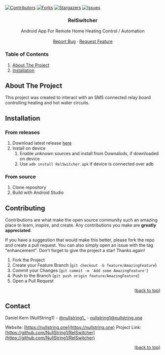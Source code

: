 <!-- Improved compatibility of back to top link: See: https://github.com/othneildrew/Best-README-Template/pull/73 -->
<a name="readme-top"></a>
<!--
*** Thanks for checking out the Best-README-Template. If you have a suggestion
*** that would make this better, please fork the repo and create a pull request
*** or simply open an issue with the tag "enhancement".
*** Don't forget to give the project a star!
*** Thanks again! Now go create something AMAZING! :D
-->

<!-- PROJECT SHIELDS -->
<!--
*** I'm using markdown "reference style" links for readability.
*** Reference links are enclosed in brackets [ ] instead of parentheses ( ).
*** See the bottom of this document for the declaration of the reference variables
*** for contributors-url, forks-url, etc. This is an optional, concise syntax you may use.
*** https://www.markdownguide.org/basic-syntax/#reference-style-links
-->
[![Contributors][contributors-shield]][contributors-url]
[![Forks][forks-shield]][forks-url]
[![Stargazers][stars-shield]][stars-url]
[![Issues][issues-shield]][issues-url]

<!-- PROJECT LOGO -->
<div align="center">

<h3 align="center">RelSwitcher</h3>

  <p align="center">
    Android App For Remote Home Heating Control / Automation
    <br />
    <br />
    <a href="https://github.com/NullString1/RelSwitcher/issues">Report Bug</a>
    ·
    <a href="https://github.com/NullString1/RelSwitcher/issues">Request Feature</a>
  </p>
</div>



<!-- TABLE OF CONTENTS -->
### Table of Contents
<ol>
  <li>
    <a href="#about-the-project">About The Project</a>
  </li>
  <li>
    <a href="#installation">Installation</a>
  </li>
</ol>



<!-- ABOUT THE PROJECT -->
## About The Project
This project was created to interact with an SMS connected relay board controlling heating and hot water circuits. 

<!-- Installation -->
## Installation
### From releases
1. Download latest release <a href="https://github.com/NullString1/RelSwitcher/releases/latest/download/RelSwitcher.apk">here</a>
2. Install on device
   1. Enable unknown sources and install from Downalods, if downloaded on device
   2. Use `adb install RelSwitcher.apk` if device is connected over adb

### From source
1. Clone repository
2. Build with Android Studio

<!-- CONTRIBUTING -->
## Contributing

Contributions are what make the open source community such an amazing place to learn, inspire, and create. Any contributions you make are **greatly appreciated**.

If you have a suggestion that would make this better, please fork the repo and create a pull request. You can also simply open an issue with the tag "enhancement".
Don't forget to give the project a star! Thanks again!

1. Fork the Project
2. Create your Feature Branch (`git checkout -b feature/AmazingFeature`)
3. Commit your Changes (`git commit -m 'Add some AmazingFeature'`)
4. Push to the Branch (`git push origin feature/AmazingFeature`)
5. Open a Pull Request

<p align="right">(<a href="#readme-top">back to top</a>)</p>

<!-- CONTACT -->
## Contact

Daniel Kern (NullString1) - [@nullstring1_](https://twitter.com/nullstring1_) - nullstring1@nullstring.one

Website: [https://nullstring.one](https://nullstring.one)
Project Link: [https://github.com/NullString1/RelSwitcher](https://github.com/NullString1/RelSwitcher)

<p align="right">(<a href="#readme-top">back to top</a>)</p>

<!-- MARKDOWN LINKS & IMAGES -->
<!-- https://www.markdownguide.org/basic-syntax/#reference-style-links -->
[contributors-shield]: https://img.shields.io/github/contributors/NullString1/RelSwitcher.svg?style=for-the-badge
[contributors-url]: https://github.com/NullString1/RelSwitcher/graphs/contributors
[forks-shield]: https://img.shields.io/github/forks/NullString1/RelSwitcher.svg?style=for-the-badge
[forks-url]: https://github.com/NullString1/RelSwitcher/network/members
[stars-shield]: https://img.shields.io/github/stars/NullString1/RelSwitcher.svg?style=for-the-badge
[stars-url]: https://github.com/NullString1/RelSwitcher/stargazers
[issues-shield]: https://img.shields.io/github/issues/NullString1/RelSwitcher.svg?style=for-the-badge
[issues-url]: https://github.com/NullString1/RelSwitcher/issues
